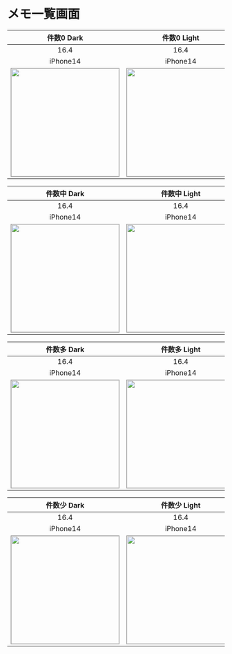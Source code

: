 # メモ一覧画面

|件数0 Dark|件数0 Light|
|:---:|:---:|
|16.4|16.4|
|iPhone14|iPhone14|
|<img src='../ReferenceImages_64/メモ一覧画面/testMemoListViewController_件数0_Dark_iPhone_16_4_390x844@3x.png' width='250' style='border: 1px solid #999' />|<img src='../ReferenceImages_64/メモ一覧画面/testMemoListViewController_件数0_Light_iPhone_16_4_390x844@3x.png' width='250' style='border: 1px solid #999' />|

|件数中 Dark|件数中 Light|
|:---:|:---:|
|16.4|16.4|
|iPhone14|iPhone14|
|<img src='../ReferenceImages_64/メモ一覧画面/testMemoListViewController_件数中_Dark_iPhone_16_4_390x844@3x.png' width='250' style='border: 1px solid #999' />|<img src='../ReferenceImages_64/メモ一覧画面/testMemoListViewController_件数中_Light_iPhone_16_4_390x844@3x.png' width='250' style='border: 1px solid #999' />|

|件数多 Dark|件数多 Light|
|:---:|:---:|
|16.4|16.4|
|iPhone14|iPhone14|
|<img src='../ReferenceImages_64/メモ一覧画面/testMemoListViewController_件数多_Dark_iPhone_16_4_390x844@3x.png' width='250' style='border: 1px solid #999' />|<img src='../ReferenceImages_64/メモ一覧画面/testMemoListViewController_件数多_Light_iPhone_16_4_390x844@3x.png' width='250' style='border: 1px solid #999' />|

|件数少 Dark|件数少 Light|
|:---:|:---:|
|16.4|16.4|
|iPhone14|iPhone14|
|<img src='../ReferenceImages_64/メモ一覧画面/testMemoListViewController_件数少_Dark_iPhone_16_4_390x844@3x.png' width='250' style='border: 1px solid #999' />|<img src='../ReferenceImages_64/メモ一覧画面/testMemoListViewController_件数少_Light_iPhone_16_4_390x844@3x.png' width='250' style='border: 1px solid #999' />|

